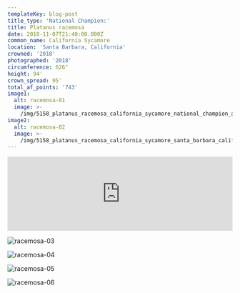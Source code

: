 ```yaml
---
templateKey: blog-post
title_type: 'National Champion:'
title: Platanus racemosa
date: 2018-11-07T21:40:00.000Z
common_name: California Sycamore
location: 'Santa Barbara, California'
crowned: '2018'
photographed: '2018'
circumference: 626"
height: 94'
crown_spread: 95'
total_af_points: '743'
image1:
  alt: racemosa-01
  image: >-
    /img/5158_platanus_racemosa_california_sycamore_national_champion_american_forests_brian_kelley.jpg
image2:
  alt: racemosa-02
  image: >-
    /img/5158_platanus_racemosa_california_sycamore_santa_barbara_california_11-6-2018_american_forests_brian_kelley_full.jpg
---
```

<iframe width="100%" height="166" scrolling="no" frameborder="no" allow="autoplay" src="https://w.soundcloud.com/player/?url=https%3A//api.soundcloud.com/tracks/611850927&color=%23ff5500&auto_play=false&hide_related=false&show_comments=true&show_user=true&show_reposts=false&show_teaser=true"></iframe>

![racemosa-03](/img/5158_platanus_racemosa_california_sycamore_santa_barbara_california_11-6-2018_american_forests_brian_kelley_base.jpg)

![racemosa-04](/img/5158_platanus_racemosa_california_sycamore_santa_barbara_california_11-6-2018_american_forests_brian_kelley_scale.jpg)

![racemosa-05](/img/5158_platanus_racemosa_california_sycamore_santa_barbara_california_11-6-2018_american_forests_brian_kelley_seed_pod.jpg)

![racemosa-06](/img/5158_platanus_racemosa_california_sycamore_santa_barbara_california_11-6-2018_american_forests_brian_kelley_leaf.jpg)
